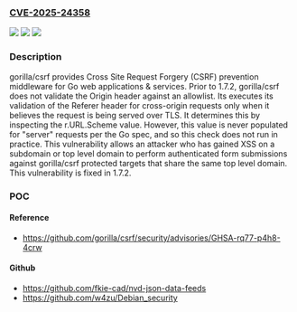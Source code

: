 ### [CVE-2025-24358](https://cve.mitre.org/cgi-bin/cvename.cgi?name=CVE-2025-24358)
![](https://img.shields.io/static/v1?label=Product&message=csrf&color=blue)
![](https://img.shields.io/static/v1?label=Version&message=%3D%20%3C%201.7.3%20&color=brighgreen)
![](https://img.shields.io/static/v1?label=Vulnerability&message=CWE-352%3A%20Cross-Site%20Request%20Forgery%20(CSRF)&color=brighgreen)

### Description

gorilla/csrf provides Cross Site Request Forgery (CSRF) prevention middleware for Go web applications & services. Prior to 1.7.2, gorilla/csrf does not validate the Origin header against an allowlist. Its executes its validation of the Referer header for cross-origin requests only when it believes the request is being served over TLS. It determines this by inspecting the r.URL.Scheme value. However, this value is never populated for "server" requests per the Go spec, and so this check does not run in practice. This vulnerability allows an attacker who has gained XSS on a subdomain or top level domain to perform authenticated form submissions against gorilla/csrf protected targets that share the same top level domain. This vulnerability is fixed in 1.7.2.

### POC

#### Reference
- https://github.com/gorilla/csrf/security/advisories/GHSA-rq77-p4h8-4crw

#### Github
- https://github.com/fkie-cad/nvd-json-data-feeds
- https://github.com/w4zu/Debian_security

